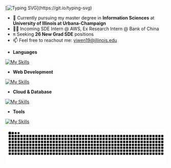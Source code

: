 [![Typing SVG](https://readme-typing-svg.demolab.com?font=Fira+Code&pause=1000&color=F7AFE9&width=435&lines=Hey+there!+I'm+Yiwen.;Welcome+to+my+Github!)](https://git.io/typing-svg)

- 🔅 Currently pursuing my master degree in **Information Sciences** at **University of Illinois at Urbana-Champaign**
- 👩‍💻 Incoming SDE Intern @ AWS, Ex Research Intern @ Bank of China
- 🔛 Seeking **26 New Grad SDE** positions
- 📫 Feel free to reachout me: [yiwen19@illinois.edu](mailto:yiwen19@illinois.edu)

<!---
Yvonnezhang924/Yvonnezhang924 is a ✨ special ✨ repository because its `README.md` (this file) appears on your GitHub profile.
You can click the Preview link to take a look at your changes.
--->

- **Languages**

[![My Skills](https://skillicons.dev/icons?i=java,py,c,cpp,js,ts,html,css,sql)](https://skillicons.dev)

- **Web Development**

[![My Skills](https://skillicons.dev/icons?i=react,express,nodejs,spring,hibernate)](https://skillicons.dev)

- **Cloud & Database**

[![My Skills](https://skillicons.dev/icons?i=aws,gcp,mysql,postgres,redis,mongodb)](https://skillicons.dev)

- **Tools**

[![My Skills](https://skillicons.dev/icons?i=linux,nginx,kafka,rabbitmq,jenkins,docker,git,postman)](https://skillicons.dev)

<picture>
  <source media="(prefers-color-scheme: dark)" srcset="https://raw.githubusercontent.com/Yvonnezhang924/Yvonnezhang924/output/github-contribution-grid-snake-dark.svg">
  <source media="(prefers-color-scheme: light)" srcset="https://raw.githubusercontent.com/Yvonnezhang924/Yvonnezhang924/output/github-contribution-grid-snake.svg">
  <img alt="github contribution grid snake animation" src="https://raw.githubusercontent.com/Yvonnezhang924/Yvonnezhang924/output/github-contribution-grid-snake.svg">
</picture>

